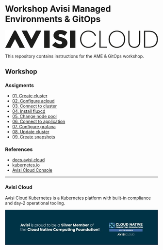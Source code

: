 # Workshop Avisi Managed Environments & GitOps

![Avisi Cloud Logo](/img/avisi-cloud-logo-black.png)

This repository contains instructions for the AME & GitOps workshop.

## Workshop

### Assigments

- [01. Create cluster](assignments/01-create-cluster.md)
- [02. Configure acloud](assignments/02-configure-acloud.md)
- [03. Connect to cluster](assignments/03-connect-to-cluster.md)
- [04. Install fluxcd](assignments/04-install-fluxcd.md)
- [05. Change node pool](assignments/05-change-node-pool.md)
- [06. Connect to application](assignments/06-connect-to-application.md)
- [07. Configure grafana](assignments/07-configure-grafana.md)
- [08. Update cluster](assignments/08-update-cluster.md)
- [09. Create snapshots](assignments/09-create-snapshots.md)

### References

- [docs.avisi.cloud](https://docs.avisi.cloud)
- [kubernetes.io](https://kubernetes.io)
- [Avisi Cloud Console](https://console.avisi.cloud)

---

### Avisi Cloud

Avisi Cloud Kubernetes is a Kubernetes platform with built-in compliance and day-2 operational tooling.

[![Avisi Cloud CNCF member](/img/avisi-cloud-cncf-member.jpeg)](https://www.avisi.nl/en-gb/blog/avisi-is-trotse-silver-member-van-cncf?__hstc=205717955.b5eb8201cfb102e5a1051fa1bc9bbd78.1656488150292.1663879770786.1664302257949.30&__hssc=205717955.4.1664302257949&__hsfp=2607337039)
